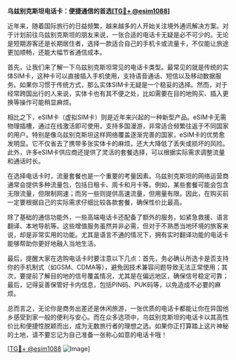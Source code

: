 **乌兹别克斯坦电话卡：便捷通信的首选[[TG💪+ @esim1088](https://t.me/s/esim1088)]**

近年来，随着国际旅行的日益频繁，越来越多的人开始关注境外通讯解决方案。对于计划前往乌兹别克斯坦的朋友来说，一张合适的电话卡无疑是必不可少的。无论是短期游客还是长期居住者，选择一款适合自己的手机卡或流量卡，不仅能让旅途更加顺畅，还能大幅节省通信成本。

首先，让我们来了解一下乌兹别克斯坦常见的电话卡类型。最常见的就是传统的实体SIM卡，这种卡可以直接插入手机使用，支持语音通话、短信以及移动数据服务。如果你习惯于传统方式，那么实体SIM卡无疑是一个稳妥的选择。然而，对于经常跨国出行的人来说，实体卡也有其不便之处，比如需要在目的地购买、插入更换等操作可能稍显麻烦。

相比之下，eSIM卡（虚拟SIM卡）则是近年来兴起的一种新型产品。eSIM卡无需物理插槽，通过在线激活即可使用，支持多国漫游，非常适合频繁往返于不同国家的用户。特别是像乌兹别克斯坦这样网络覆盖逐渐完善的国家，eSIM卡的优势愈发明显。它不仅省去了携带多张实体卡的麻烦，还大大降低了丢失或损坏的风险。此外，许多eSIM卡供应商还提供了灵活的套餐选择，可以根据实际需求调整流量和通话时长。

在选择电话卡时，流量套餐也是一个重要的考量因素。乌兹别克斯坦的网络运营商通常会提供多种流量包，包括日租卡、周卡和月卡等。例如，某些套餐可能会包含无限流量，但限制网速；而另一些则提供高速流量，但用量有限。因此，在购买前一定要根据自己的实际需求仔细比较各款套餐，确保性价比最高。

除了基础的通信功能外，一些高端电话卡还配备了额外的服务，如紧急救援、语言翻译、本地导航等。这些增值服务虽然并非必需，但对于不熟悉当地环境的旅客来说，却是非常实用的功能。尤其是语言不通的情况下，拥有实时翻译功能的电话卡能够帮助你更好地融入当地生活。

最后，提醒大家在选购电话卡时要注意以下几点：首先，务必确认所选卡是否支持你的手机制式（如GSM、CDMA等），避免因技术兼容问题导致无法正常使用；其次，要提前了解目的地的信号覆盖情况，尤其是在偏远地区，确保信号稳定可靠；最后，记得妥善保管好卡内信息，包括PIN码、PUK码等，以免造成不必要的麻烦。

总而言之，无论你是商务出差还是休闲旅游，一张优质的电话卡都能让你在异国他乡感受到家一般的便利与安心。而在众多选项中，乌兹别克斯坦的电话卡以其高性价比和便捷性脱颖而出，成为无数旅行者的理想之选。如果你正打算踏上这片神秘的土地，请不要忘记为自己准备一张称心如意的电话卡哦！

[[TG💪+ @esim1088](https://t.me/s/esim1088) ![Image](https://i.postimg.cc/4NQfJmqS/Snipaste-2025-05-13-00-14-12.png)]